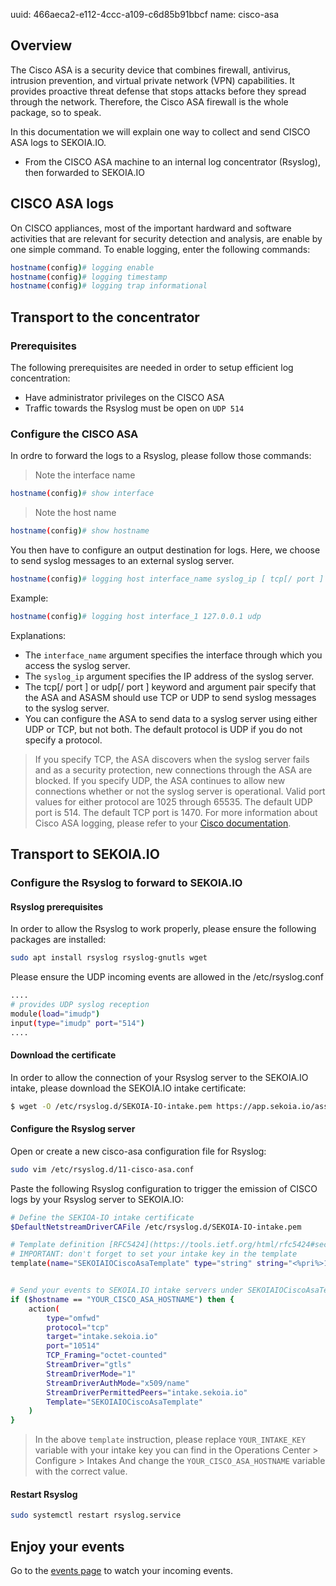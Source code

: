 uuid: 466aeca2-e112-4ccc-a109-c6d85b91bbcf
name: cisco-asa

## Overview

The Cisco ASA is a security device that combines firewall, antivirus, intrusion prevention, and virtual private network (VPN) capabilities. It provides proactive threat defense that stops attacks before they spread through the network. Therefore, the Cisco ASA firewall is the whole package, so to speak.

In this documentation we will explain one way to collect and send CISCO ASA logs to SEKOIA.IO.

- From the CISCO ASA machine to an internal log concentrator (Rsyslog), then forwarded to SEKOIA.IO

## CISCO ASA logs

On CISCO appliances, most of the important hardward and software activities that are relevant for security detection and analysis, are enable by one simple command.
To enable logging, enter the following commands:

```bash
hostname(config)# logging enable
hostname(config)# logging timestamp
hostname(config)# logging trap informational
```

## Transport to the concentrator

### Prerequisites
The following prerequisites are needed in order to setup efficient log concentration:

- Have administrator privileges on the CISCO ASA
- Traffic towards the Rsyslog must be open on `UDP 514`

### Configure the CISCO ASA
In ordre to forward the logs to a Rsyslog, please follow those commands:

> Note the interface name
```bash
hostname(config)# show interface
```

> Note the host name
```bash
hostname(config)# show hostname
```

You then have to configure an output destination for logs. Here, we choose to send syslog messages to an external syslog server.
```bash
hostname(config)# logging host interface_name syslog_ip [ tcp[/ port ] udp [/ port ]
```

Example:
```bash
hostname(config)# logging host interface_1 127.0.0.1 udp
```

Explanations:

- The `interface_name` argument specifies the interface through which you access the syslog server.
- The `syslog_ip` argument specifies the IP address of the syslog server.
- The tcp[/ port ] or udp[/ port ] keyword and argument pair specify that the ASA and ASASM should use TCP or UDP to send syslog messages to the syslog server.
- You can configure the ASA to send data to a syslog server using either UDP or TCP, but not both. The default protocol is UDP if you do not specify a protocol.

> If you specify TCP, the ASA discovers when the syslog server fails and as a security protection, new connections through the ASA are blocked.
> If you specify UDP, the ASA continues to allow new connections whether or not the syslog server is operational. Valid port values for either protocol are 1025 through 65535. The default UDP port is 514. The default TCP port is 1470.
> For more information about Cisco ASA logging, please refer to your [Cisco documentation](https://www.cisco.com/c/en/us/td/docs/security/asa/asa-cli-reference/S/asa-command-ref-S.html).

## Transport to SEKOIA.IO

### Configure the Rsyslog to forward to SEKOIA.IO

#### Rsyslog prerequisites
In order to allow the Rsyslog to work properly, please ensure the following packages are installed:

```bash
sudo apt install rsyslog rsyslog-gnutls wget
```

Please ensure the UDP incoming events are allowed in the /etc/rsyslog.conf
```bash
....
# provides UDP syslog reception
module(load="imudp")
input(type="imudp" port="514")
....
```

#### Download the certificate
In order to allow the connection of your Rsyslog server to the SEKOIA.IO intake, please download the SEKOIA.IO intake certificate:

```bash
$ wget -O /etc/rsyslog.d/SEKOIA-IO-intake.pem https://app.sekoia.io/assets/files/SEKOIA-IO-intake.pem
```

#### Configure the Rsyslog server
Open or create a new cisco-asa configuration file for Rsyslog:
```bash
sudo vim /etc/rsyslog.d/11-cisco-asa.conf
```

Paste the following Rsyslog configuration to trigger the emission of CISCO logs by your Rsyslog server to SEKOIA.IO:
```bash
# Define the SEKIOA-IO intake certificate
$DefaultNetstreamDriverCAFile /etc/rsyslog.d/SEKOIA-IO-intake.pem

# Template definition [RFC5424](https://tools.ietf.org/html/rfc5424#section-7.2.2)
# IMPORTANT: don't forget to set your intake key in the template
template(name="SEKOIAIOCiscoAsaTemplate" type="string" string="<%pri%>1 %timestamp:::date-rfc3339% %hostname% %app-name% %procid% LOG [SEKOIA@53288 intake_key=\"YOUR_INTAKE_KEY\"] %msg%\n")


# Send your events to SEKOIA.IO intake servers under SEKOIAIOCiscoAsaTemplate template
if ($hostname == "YOUR_CISCO_ASA_HOSTNAME") then {
    action(
        type="omfwd"
        protocol="tcp"
        target="intake.sekoia.io"
        port="10514"
        TCP_Framing="octet-counted"
        StreamDriver="gtls"
        StreamDriverMode="1"
        StreamDriverAuthMode="x509/name"
        StreamDriverPermittedPeers="intake.sekoia.io"
        Template="SEKOIAIOCiscoAsaTemplate"
    )
}
```

> In the above `template` instruction, please replace `YOUR_INTAKE_KEY` variable with your intake key you can find in the Operations Center > Configure > Intakes
> And change the `YOUR_CISCO_ASA_HOSTNAME` variable with the correct value.

#### Restart Rsyslog

```bash
sudo systemctl restart rsyslog.service
```

## Enjoy your events

Go to the [events page](/sic/events) to watch your incoming events.
